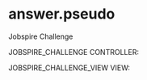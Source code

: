 # answer.pseudo
Jobspire Challenge

JOBSPIRE_CHALLENGE CONTROLLER:

<?php 

  function GetName($name)
  {
      $rand=rand(6,15);
      return $name.$rand;
    
  }
?>

JOBSPIRE_CHALLENGE_VIEW VIEW:

<?php

echo GetName('Ahmad');


?>
